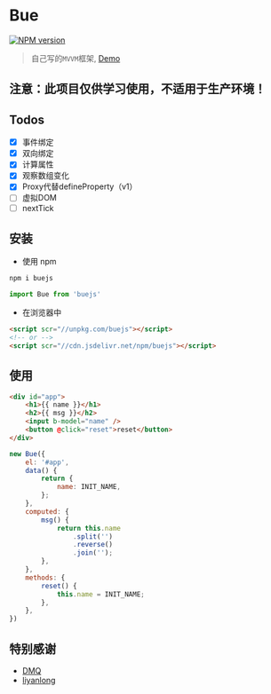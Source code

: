 # Bue
[![NPM version](https://img.shields.io/npm/v/buejs.svg)](https://npmjs.org/package/buejs)
> 自己写的`MVVM`框架, [Demo](https://bowencool.github.io/bue/)
## 注意：此项目仅供学习使用，不适用于生产环境！

## Todos
 - [x] 事件绑定
 - [x] 双向绑定
 - [x] 计算属性
 - [x] 观察数组变化
 - [x] Proxy代替defineProperty（v1）
 - [ ] 虚拟DOM
 - [ ] nextTick

## 安装
 - 使用 npm
``` bash
npm i buejs
```
``` js
import Bue from 'buejs'
```
 - 在浏览器中
``` html
<script scr="//unpkg.com/buejs"></script>
<!-- or -->
<script scr="//cdn.jsdelivr.net/npm/buejs"></script>
```

## 使用
``` html
<div id="app">
	<h1>{{ name }}</h1>
	<h2>{{ msg }}</h2>
	<input b-model="name" />
	<button @click="reset">reset</button>
</div>
```
``` js
new Bue({
	el: '#app',
	data() {
		return {
			name: INIT_NAME,
		};
	},
	computed: {
		msg() {
			return this.name
				.split('')
				.reverse()
				.join('');
		},
	},
	methods: {
		reset() {
			this.name = INIT_NAME;
		},
	},
})
```

## 特别感谢

- [DMQ](https://github.com/DMQ)
- [liyanlong](https://github.com/liyanlong)
